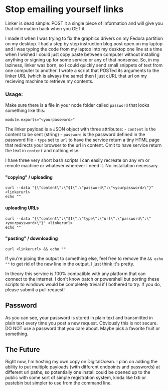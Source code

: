 # Stop emailing yourself links

Linker is dead simple: POST it a single piece of information and will give you that information back when you GET it.

I made it when I was trying to fix the graphics drivers on my Fedora partition on my desktop. I had a step by step instruction blog post open on my laptop and I was typing the code from my laptop into my desktop one line at a time when I wished I could just copy paste between computer without installing anything or signing up for some service or any of that nonsense. So, in my laziness, linker was born, so I could quickly send small snippets of text from one computer to another. I wrote a script that POSTed its arguments to the linker URL (which is always the same) then I just cURL that url on my recieving machine to retrieve my contents.

### Usage:

Make sure there is a file in your node folder called `password` that looks something like this:  

    module.exports="<yourpassword>"

The linker payload is a JSON object with three attributes:
    - `content` is the content to be sent (string)
    - `password` is the password defined in the password file
    - `type` set to `url` to have the service return a tiny HTML page that redirects your browser to the url in content. Omit to have service return the text in `content` and nothing else.

I have three very short bash scripts I can easily recreate on any vm or remote machine or whatever wherever I need it. No installation necessary.

#### "copying" / uploading
    curl --data "{\"content\":\"$1\",\"password\":\"<yourpassword>\"}" <linkerurl>
    echo ""

#### uploading URLs 
    curl --data "{\"content\":\"$1\",\"type\":\"url\",\"password\":\"<yourpassword>\"}" <linkerurl>
    echo ""
#### "pasting" / downloading
    curl <linkerurl> && echo "" 

If you're piping the output to something else, feel free to remove the `&& echo ""` to get rid of the new line in the output. I just think it's pretty.

In theory this service is 100% compatible with any platform that can connect to the internet. I don't know batch or powershell but porting these scripts to windows would be completely trivial if I bothered to try. If you do, please submit a pull request!

## Password

As you can see, your password is stored in plain text and transmitted in plain text every time you post a new request. Obviously this is not secure. DO NOT use a password that you care about. Maybe pick a favorite fruit or something.

## The Future

Right now, I'm hosting my own copy on DigitalOcean. I plan on adding the ability to put multiple payloads (with different endpoints and passwords) at different url paths, so potentially one install could be opened up to the public with some sort of simple registration system, kinda like txti or pastebin but simpler to use from the command line.
